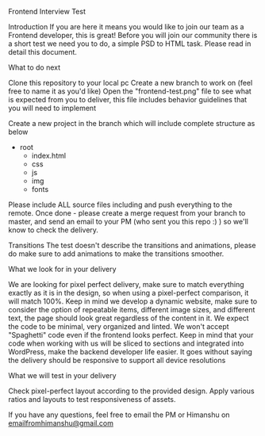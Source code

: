 Frontend Interview Test

Introduction
If you are here it means you would like to join our team as a Frontend developer, this is great!
Before you will join our community there is a short test we need you to do, a simple PSD to HTML task. Please read in detail this document.

What to do next

Clone this repository to your local pc
Create a new branch to work on (feel free to name it as you'd like)
Open the "frontend-test.png" file to see what is expected from you to deliver, this file includes behavior guidelines that you will need to implement


Create a new project in the branch which will include complete structure as below
- root
    - index.html
    - css
    - js
    - img
    - fonts
    
Please include ALL source files including and  push everything to the remote.
Once done - please create a merge request from your branch to master, and send an email to your PM (who sent you this repo :) ) so we'll know to check the delivery.


Transitions
The test doesn't describe the transitions and animations, please do make sure to add animations to make the transitions smoother.

What we look for in your delivery

We are looking for pixel perfect delivery, make sure to match everything exactly as it is in the design, so when using a pixel-perfect comparison, it will match 100%.
Keep in mind we develop a dynamic website, make sure to consider the option of repeatable items, different image sizes, and different text, the page should look great regardless of the content in it.
We expect the code to be minimal, very organized and linted. We won't accept "Spaghetti" code even if the frontend looks perfect. Keep in mind that your code when working with us will be sliced to sections and integrated into WordPress, make the backend developer life easier.
It goes without saying the delivery should be responsive to support all device resolutions


What we will test in your delivery

Check pixel-perfect layout according to the provided design.
Apply various ratios and layouts to test responsiveness of assets.

If you have any questions, feel free to email the PM or Himanshu on emailfromhimanshu@gmail.com
